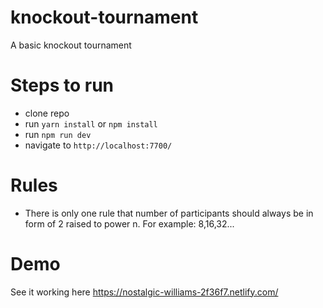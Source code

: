# knockout-tournament
A basic knockout tournament


# Steps to run
- clone repo
- run `yarn install` or `npm install`
- run `npm run dev`
- navigate to `http://localhost:7700/`
# Rules
- There is only one rule that number of participants should always be in form of 2 raised to power n. For example: 8,16,32...

# Demo
See it working here https://nostalgic-williams-2f36f7.netlify.com/
